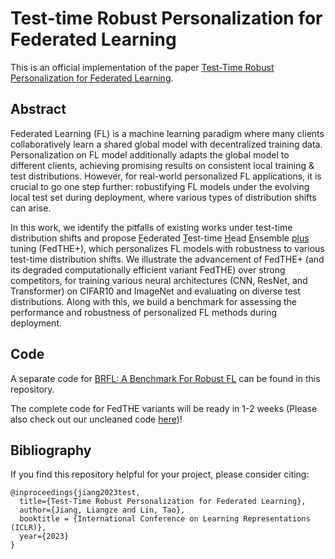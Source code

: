 # Test-time Robust Personalization for Federated Learning

This is an official implementation of the paper [Test-Time Robust Personalization for Federated Learning](https://arxiv.org/abs/2205.10920).

## Abstract
Federated Learning (FL) is a machine learning paradigm where many clients collaboratively learn a shared global model with decentralized training data. 
Personalization on FL model additionally adapts the global model to different clients, achieving promising results on consistent local training & test distributions. 
However, for real-world personalized FL applications, it is crucial to go one step further: robustifying FL models under the evolving local test set during deployment, where various types of distribution shifts can arise. 

In this work, we identify the pitfalls of existing works under test-time distribution shifts and propose <ins>F</ins>ederated <ins>T</ins>est-time <ins>H</ins>ead <ins>E</ins>nsemble <ins>plus</ins> tuning (FedTHE+), which personalizes FL models with robustness to various test-time distribution shifts. 
We illustrate the advancement of FedTHE+ (and its degraded computationally efficient variant FedTHE) over strong competitors, for training various neural architectures (CNN, ResNet, and Transformer) on CIFAR10 and ImageNet and evaluating on diverse test distributions. 
Along with this, we build a benchmark for assessing the performance and robustness of personalized FL methods during deployment. 


## Code
A separate code for [BRFL: A Benchmark For Robust FL](https://github.com/LINs-lab/FedTHE/tree/master/BRFL) can be found in this repository.

The complete code for FedTHE variants will be ready in 1-2 weeks (Please also check out our uncleaned code [here](https://github.com/lins-lab/fedthe/tree/draft_code))!

## Bibliography
If you find this repository helpful for your project, please consider citing:

```
@inproceedings{jiang2023test,
  title={Test-Time Robust Personalization for Federated Learning},
  author={Jiang, Liangze and Lin, Tao},
  booktitle = {International Conference on Learning Representations (ICLR)},
  year={2023}
}
```